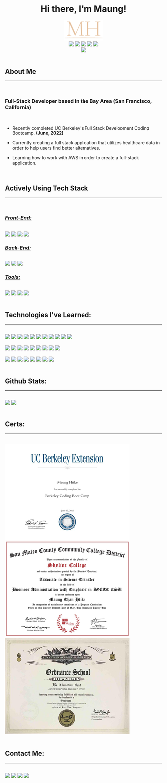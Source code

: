 <h1 align='center'>Hi there, I'm Maung!</h1>

<section align='center'>
<img width='125px' src='./assets/logo.png'/>

<div>
<a href='https://www.linkedin.com/in/maung-htike-482b4b143/'><img src='https://img.shields.io/badge/linkedin-%230077B5.svg?style=for-the-badge&logo=linkedin&logoColor=white'/></a>
<a href='mailto:maunghtikebusiness@gmail.com'><img src='https://img.shields.io/badge/Gmail-D14836?style=for-the-badge&logo=gmail&logoColor=white'/></a>
<a href='https://medium.com/@maunghtike'><img src='https://img.shields.io/badge/Medium-12100E?style=for-the-badge&logo=medium&logoColor=white'/></a>
<a href='https://github.com/Sfzmango'><img src='https://img.shields.io/badge/github-%23121011.svg?style=for-the-badge&logo=github&logoColor=white'/></a>
<a href='https://sfzmango.github.io/Maung-Htike-Portfolio-v5-React/'><img src='https://img.shields.io/badge/Portfolio-white?style=for-the-badge'/></a>
</div>
<a href='https://github.com/Sfzmango'><img src="https://komarev.com/ghpvc/?username=Sfzmango&style=for-the-badge&color=grey"/></a>
</section><br/>

<section>
<h2>About Me</h2><hr><br/>

<h3>Full-Stack Developer based in the Bay Area (San Francisco, California)</h3><br/>

<ul>
<li><p>Recently completed UC Berkeley's Full Stack Development Coding Bootcamp. <b>(June, 2022)</b></p></li>
<li><p>Currently creating a full stack application that utilizes healthcare data in order to help users find better alternatives.</p></li>
<li><p>Learning how to work with AWS in order to create a full-stack application.</p></li>
</ul>
</section><br/>

<section>
<h2>Actively Using Tech Stack</h2><hr><br/>

<h3><i><b><u>Front-End:</u></b></i></h3><br/>
<img width='50px' src="https://cdn.jsdelivr.net/gh/devicons/devicon/icons/html5/html5-plain-wordmark.svg" />
<img width='50px' src="https://cdn.jsdelivr.net/gh/devicons/devicon/icons/css3/css3-plain-wordmark.svg" />
<img width='50px' src="https://cdn.jsdelivr.net/gh/devicons/devicon/icons/javascript/javascript-plain.svg" />
<img width='50px' src="https://cdn.jsdelivr.net/gh/devicons/devicon/icons/react/react-original-wordmark.svg" />

<br/>

<h3><i><b><u>Back-End:</u></b></i></h3><br/>
<img width='50px' src="https://cdn.jsdelivr.net/gh/devicons/devicon/icons/nodejs/nodejs-plain-wordmark.svg" />
<img width='50px' style="background-color:white;border-radius:25%" src="https://cdn.jsdelivr.net/gh/devicons/devicon/icons/express/express-original-wordmark.svg" />
<img width='50px' src="https://cdn.jsdelivr.net/gh/devicons/devicon/icons/mysql/mysql-original-wordmark.svg" />

<br/>

<h3><i><b><u>Tools:</u></b></i></h3><br/>
<img width='50px' src="https://cdn.jsdelivr.net/gh/devicons/devicon/icons/git/git-plain-wordmark.svg" />
<img width='50px' src="https://cdn.jsdelivr.net/gh/devicons/devicon/icons/amazonwebservices/amazonwebservices-plain-wordmark.svg" />
<img width='50px' src="https://cdn.jsdelivr.net/gh/devicons/devicon/icons/figma/figma-original.svg" />
<img width='50px' src="https://cdn.jsdelivr.net/gh/devicons/devicon/icons/slack/slack-original.svg" />

</section><br/>

<section>
<h2>Technologies I've Learned:</h2><hr><br/>

<img src='https://img.shields.io/badge/html5-%23E34F26.svg?style=for-the-badge&logo=html5&logoColor=white'/>
<img src='https://img.shields.io/badge/css3-%231572B6.svg?style=for-the-badge&logo=css3&logoColor=white'/>
<img src='https://img.shields.io/badge/bootstrap-%23563D7C.svg?style=for-the-badge&logo=bootstrap&logoColor=white'/>
<img src='https://img.shields.io/badge/tailwindcss-%2338B2AC.svg?style=for-the-badge&logo=tailwind-css&logoColor=white'/>
<img src='https://img.shields.io/badge/UIkit-blue?style=for-the-badge&logo=UIkit&logoColor=white'/>
<img src='https://img.shields.io/badge/javascript-%23323330.svg?style=for-the-badge&logo=javascript&logoColor=%23F7DF1E'/>
<img src='https://img.shields.io/badge/react-%2320232a.svg?style=for-the-badge&logo=react&logoColor=%2361DAFB'/>
<img src='https://img.shields.io/badge/React_Router-CA4245?style=for-the-badge&logo=react-router&logoColor=white'/>
<img src='https://img.shields.io/badge/Bcrypt-orange?style=for-the-badge'/>
<img src='https://img.shields.io/badge/JWT-black?style=for-the-badge&logo=JSON%20web%20tokens'/>
<img src='https://img.shields.io/badge/jquery-%230769AD.svg?style=for-the-badge&logo=jquery&logoColor=white'/><br/><br/>

<img src='https://img.shields.io/badge/node.js-6DA55F?style=for-the-badge&logo=node.js&logoColor=white'/>
<img src='https://img.shields.io/badge/NPM-%23000000.svg?style=for-the-badge&logo=npm&logoColor=white'/>
<img src='https://img.shields.io/badge/express.js-%23404d59.svg?style=for-the-badge&logo=express&logoColor=%2361DAFB'/>
<img src="https://img.shields.io/badge/RESTFUL%20API'S-005571?style=for-the-badge&logo=json"/>
<img src="https://img.shields.io/badge/Sequelize-52B0E7?style=for-the-badge&logo=Sequelize&logoColor=white"/>
<img src='https://img.shields.io/badge/mysql-%2300f.svg?style=for-the-badge&logo=mysql&logoColor=white'/>
<img src='https://img.shields.io/badge/MongoDB-%234ea94b.svg?style=for-the-badge&logo=mongodb&logoColor=white'/>
<img src='https://img.shields.io/badge/-ApolloGraphQL-311C87?style=for-the-badge&logo=apollo-graphql'/>
<img src='https://img.shields.io/badge/-GraphQL-E10098?style=for-the-badge&logo=graphql&logoColor=white'/><br/><br/>

<img src='https://img.shields.io/badge/Canva-%2300C4CC.svg?style=for-the-badge&logo=Canva&logoColor=white'/>
<img src='https://img.shields.io/badge/figma-%23F24E1E.svg?style=for-the-badge&logo=figma&logoColor=white'/>
<img src='https://img.shields.io/badge/Adobe%20Creative%20Cloud-DA1F26.svg?style=for-the-badge&logo=Adobe%20Creative%20Cloud&logoColor=white'/>
<img src='https://img.shields.io/badge/Visual%20Studio%20Code-0078d7.svg?style=for-the-badge&logo=visual-studio-code&logoColor=white'/>
<img src='https://img.shields.io/badge/Insomnia-black?style=for-the-badge&logo=insomnia&logoColor=5849BE'/>
<img src='https://img.shields.io/badge/Postman-FF6C37?style=for-the-badge&logo=postman&logoColor=white'/>
<img src='https://img.shields.io/badge/heroku-%23430098.svg?style=for-the-badge&logo=heroku&logoColor=white'/>
<img src='https://img.shields.io/badge/AWS-%23FF9900.svg?style=for-the-badge&logo=amazon-aws&logoColor=white'/>
</section><br/>

<section>
<h2>Github Stats:</h2><hr><br/>

<img src='https://github-readme-stats.vercel.app/api?username=Sfzmango&count_private=true&hide_rank=true&show_icons=true&theme=vision-friendly-dark'/>

<img src='https://github-readme-stats.vercel.app/api/top-langs/?username=Sfzmango&layout=compact&theme=vision-friendly-dark'/>

</section><br/>

<section>
<h2>Certs:</h2><hr><br/>

<img width='400px' src='./assets/ucbcert.jpg'/>

<img width='400px' src='./assets/skylinedegree.png'/>

<img width='400px' src='./assets/milcert.jpg'/>

</section><br/>

<section>
<h2>Contact Me:</h2><hr><br/>
<a href='https://www.linkedin.com/in/maung-htike-482b4b143/'><img src='https://img.shields.io/badge/linkedin-%230077B5.svg?style=for-the-badge&logo=linkedin&logoColor=white'/></a>
<a href='mailto:maunghtikebusiness@gmail.com'><img src='https://img.shields.io/badge/Gmail-D14836?style=for-the-badge&logo=gmail&logoColor=white'/></a>
<a href='https://github.com/Sfzmango'><img src='https://img.shields.io/badge/github-%23121011.svg?style=for-the-badge&logo=github&logoColor=white'/></a>
<a href='https://sfzmango.github.io/Maung-Htike-Portfolio-v5-React/'><img src='https://img.shields.io/badge/Portfolio-white?style=for-the-badge'/></a>
</section>

